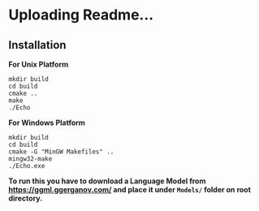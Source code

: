 # Uploading Readme...

## Installation

**For Unix Platform**
```
mkdir build
cd build
cmake ..
make
./Echo
```

**For Windows Platform**
```
mkdir build
cd build
cmake -G "MinGW Makefiles" ..
mingw32-make
./Echo.exe
```

**To run this you have to download a Language Model from <https://ggml.ggerganov.com/> and place it under `Models/` folder on root directory.**
